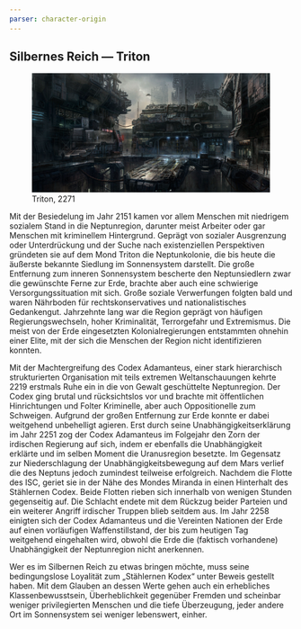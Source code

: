 ```yaml
---
parser: character-origin
---
```


## Silbernes Reich — Triton

<figure><img src="/books/basic-rules/appendix-character-origin/codex-triton/codex-triton.png" alt="TODO"><figcaption>Triton, 2271</figcaption></figure>

Mit der Besiedelung im Jahr 2151 kamen vor allem Menschen mit niedrigem sozialem Stand in die Neptunregion, darunter meist Arbeiter oder gar Menschen mit kriminellem Hintergrund. Geprägt von sozialer Ausgrenzung oder Unterdrückung und der Suche nach existenziellen Perspektiven gründeten sie auf dem Mond Triton die Neptunkolonie, die bis heute die äußerste bekannte Siedlung im Sonnensystem darstellt. Die große Entfernung zum inneren Sonnensystem bescherte den Neptunsiedlern zwar die gewünschte Ferne zur Erde, brachte aber auch eine schwierige Versorgungssituation mit sich. Große soziale Verwerfungen folgten bald und waren Nährboden für rechtskonservatives und nationalistisches Gedankengut. Jahrzehnte lang war die Region geprägt von häufigen Regierungswechseln, hoher Kriminalität, Terrorgefahr und Extremismus. Die meist von der Erde eingesetzten Kolonialregierungen entstammten ohnehin einer Elite, mit der sich die Menschen der Region nicht identifizieren konnten.

Mit der Machtergreifung des Codex Adamanteus, einer stark hierarchisch strukturierten Organisation mit teils extremen Weltanschauungen kehrte 2219 erstmals Ruhe ein in die von Gewalt geschüttelte Neptunregion. Der Codex ging brutal und rücksichtslos vor und brachte mit öffentlichen Hinrichtungen und Folter Kriminelle, aber auch Oppositionelle zum Schweigen. Aufgrund der großen Entfernung zur Erde konnte er dabei weitgehend unbehelligt agieren. Erst durch seine Unabhängigkeitserklärung im Jahr 2251 zog der Codex Adamanteus im Folgejahr den Zorn der irdischen Regierung auf sich, indem er ebenfalls die Unabhängigkeit erklärte und im selben Moment die Uranusregion besetzte. Im Gegensatz zur Niederschlagung der Unabhängigkeitsbewegung auf dem Mars verlief die des Neptuns jedoch zumindest teilweise erfolgreich. Nachdem die Flotte des ISC, geriet sie in der Nähe des Mondes Miranda in einen Hinterhalt des Stählernen Codex. Beide Flotten rieben sich innerhalb von wenigen Stunden gegenseitig auf. Die Schlacht endete mit dem Rückzug beider Parteien und ein weiterer Angriff irdischer Truppen blieb seitdem aus. Im Jahr 2258 einigten sich der Codex Adamanteus und die Vereinten Nationen der Erde auf einen vorläufigen Waffenstillstand, der bis zum heutigen Tag weitgehend eingehalten wird, obwohl die Erde die (faktisch vorhandene) Unabhängigkeit der Neptunregion nicht anerkennen.

Wer es im Silbernen Reich zu etwas bringen möchte, muss seine bedingungslose Loyalität zum „Stählernen Kodex“ unter Beweis gestellt haben. Mit dem Glauben an dessen Werte gehen auch ein erhebliches Klassenbewusstsein, Überheblichkeit gegenüber Fremden und scheinbar weniger privilegierten Menschen und die tiefe Überzeugung, jeder andere Ort im Sonnensystem sei weniger lebenswert, einher.
